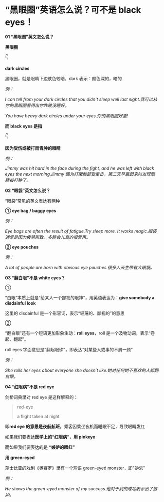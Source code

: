# “黑眼圈”英语怎么说？可不是 black eyes！

**01 “黑眼圈”英文怎么说？**

**黑眼圈**

👇

**dark circles**

黑眼圈，就是眼睛下边肤色较暗，dark 表示：颜色深的，暗的

_例：_

_I can tell from your dark circles that you didn't sleep well last night.我可以从你的黑眼圈看得出你昨晚没睡好。_

_You have heavy dark circles under your eyes.你的黑眼圈好重!_

**而 black eyes 是指**

👇

**因为受伤或被打而青肿的眼睛**

_例：_

_Jimmy was hit hard in the face during the fight, and he was left with black eyes the next morning.Jimmy 因为打架脸部受重击，第二天早晨起来时发现眼睛被打肿了。_

**02 “眼袋”英文怎么说？**

“眼袋”常见的英文表达有两种

**① eye bag / baggy eyes**

_例：_

_Eye bags are often the result of fatigue.Try sleep more. It works magic.眼袋通常是因为疲劳所致。多睡会儿真的很管用。_

**② eye pouches**

_例：_

_A lot of people are born with obvious eye pouches.很多人天生带有大眼袋。_

**03 “翻白眼”不是 white eyes？**

①

“白眼”本质上就是“给某人一个鄙视的眼神”，用英语表达为：**give somebody a disdainful look**

这里的 disdainful 是一个形容词，表示“轻蔑的、鄙视的”的意思

②

“翻白眼”还有一个短语更加形象生动：**roll eyes**，roll 是一个及物动词，表示“卷起、翻起”。

roll eyes 字面意思是“翻起眼珠”，即表达“对某些人或事的不屑一顾”

_例：_

_She rolls her eyes about everyone she doesn’t like.她对任何她不喜欢的人都翻白眼。_

**04 “红眼病”不是 red eye**

剑桥词典里对 red eye 是这样解释的：

> red-eye
>
> a flight taken at night

即**red eye 的意思是夜航航班**，乘客因乘坐夜机而睡眠不足，导致眼睛发红

如果我们要表达**医学上的“红眼病”**，**用 pinkeye**

而如果我们要表达的是 **“嫉妒的眼红”**

**用 green-eyed**

莎士比亚的戏剧《奥赛罗》里有一个短语 green-eyed monster，即"妒忌"

_例：_

_He shows the green-eyed monster of my success.他对于我的成功表示出了嫉妒。_
